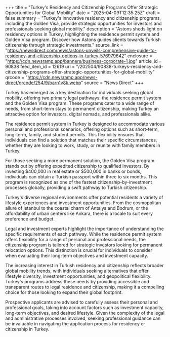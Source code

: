 +++
title = "Turkey's Residency and Citizenship Programs Offer Strategic Opportunities for Global Mobility"
date = "2025-04-09T12:35:25Z"
draft = false
summary = "Turkey's innovative residency and citizenship programs, including the Golden Visa, provide strategic opportunities for investors and professionals seeking global mobility."
description = "Astons sheds light on residency options in Turkey, highlighting the residence permit system and Golden Visa program. Discover how Astons guides clients towards Turkish citizenship through strategic investments."
source_link = "https://newsdirect.com/news/astons-unveils-comprehensive-guide-to-residency-and-citizenship-options-in-turkey-576979642"
enclosure = "https://cdn.newsramp.app/banners/business-corporate-1.jpg"
article_id = 90838
feed_item_id = 12619
url = "/202504/90838-turkeys-residency-and-citizenship-programs-offer-strategic-opportunities-for-global-mobility"
qrcode = "https://cdn.newsramp.app/news-direct/qrcode/254/9/barn1v8k.webp"
source = "News Direct"
+++

<p>Turkey has emerged as a key destination for individuals seeking global mobility, offering two primary legal pathways: the residence permit system and the Golden Visa program. These programs cater to a wide range of needs, from short-term stays to permanent citizenship, making Turkey an attractive option for investors, digital nomads, and professionals alike.</p><p>The residence permit system in Turkey is designed to accommodate various personal and professional scenarios, offering options such as short-term, long-term, family, and student permits. This flexibility ensures that individuals can find a solution that matches their specific circumstances, whether they are looking to work, study, or reunite with family members in Turkey.</p><p>For those seeking a more permanent solution, the Golden Visa program stands out by offering expedited citizenship to qualified investors. By investing $400,000 in real estate or $500,000 in banks or bonds, individuals can obtain a Turkish passport within three to six months. This program is recognized as one of the fastest citizenship-by-investment processes globally, providing a swift pathway to Turkish citizenship.</p><p>Turkey's diverse regional environments offer potential residents a variety of lifestyle experiences and investment opportunities. From the cosmopolitan allure of Istanbul to the coastal charm of Antalya and Bodrum, or the affordability of urban centers like Ankara, there is a locale to suit every preference and budget.</p><p>Legal and investment experts highlight the importance of understanding the specific requirements of each pathway. While the residence permit system offers flexibility for a range of personal and professional needs, the citizenship program is tailored for strategic investors looking for permanent relocation options. This distinction is crucial for individuals to consider when evaluating their long-term objectives and investment capacity.</p><p>The increasing interest in Turkish residency and citizenship reflects broader global mobility trends, with individuals seeking alternatives that offer lifestyle diversity, investment opportunities, and geopolitical flexibility. Turkey's programs address these needs by providing accessible and transparent routes to legal residence and citizenship, making it a compelling choice for those looking to expand their global footprint.</p><p>Prospective applicants are advised to carefully assess their personal and professional goals, taking into account factors such as investment capacity, long-term objectives, and desired lifestyle. Given the complexity of the legal and administrative processes involved, seeking professional guidance can be invaluable in navigating the application process for residency or citizenship in Turkey.</p>